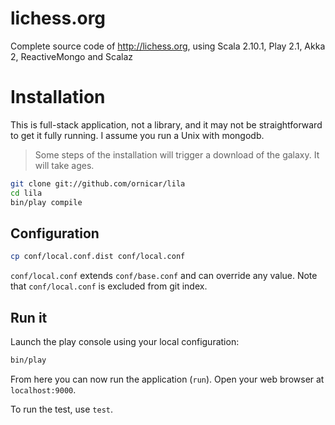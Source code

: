 lichess.org
===========

Complete source code of http://lichess.org,
using Scala 2.10.1, Play 2.1, Akka 2, ReactiveMongo and Scalaz 

Installation
============

This is full-stack application, not a library, and it may not 
be straightforward to get it fully running.
I assume you run a Unix with mongodb.

> Some steps of the installation will trigger a download of the galaxy. It will take ages.

```sh
git clone git://github.com/ornicar/lila
cd lila
bin/play compile
```

Configuration
-------------

```sh
cp conf/local.conf.dist conf/local.conf
```

`conf/local.conf` extends `conf/base.conf` and can override any value.
Note that `conf/local.conf` is excluded from git index.

Run it
------

Launch the play console using your local configuration:

```sh
bin/play
```

From here you can now run the application (`run`). 
Open your web browser at `localhost:9000`.

To run the test, use `test`.
